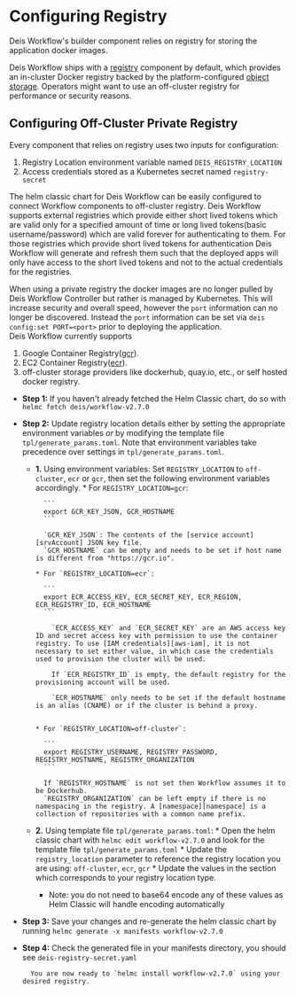 # Configuring Registry

Deis Workflow's builder component relies on registry for storing the application docker images.

Deis Workflow ships with a [registry][registry] component by default, which provides an in-cluster Docker registry backed by the platform-configured [object storage][storage]. Operators might want to use an off-cluster registry for performance or security reasons.

## Configuring Off-Cluster Private Registry

Every component that relies on registry uses two inputs for configuration:

1. Registry Location environment variable named `DEIS_REGISTRY_LOCATION`
2. Access credentials stored as a Kubernetes secret named `registry-secret`

The helm classic chart for Deis Workflow can be easily configured to connect Workflow components to off-cluster registry. Deis Workflow supports external registries which provide either short lived tokens which are valid only for a specified amount of time or long lived tokens(basic username/password) which are valid forever for authenticating to them. For those registries which provide short lived tokens for authentication Deis Workflow will generate and refresh them such that the deployed apps will only have access to the short lived tokens and not to the actual credentials for the registries.

When using a private registry the docker images are no longer pulled by Deis Workflow Controller but rather is managed by Kubernetes. This will increase security and overall speed, however the `port` information can no longer be discovered. Instead the `port` information can be set via `deis config:set PORT=<port>` prior to deploying the application.  
Deis Workflow currently supports
  1. Google Container Registry([gcr][gcr]).
  2. EC2 Container Registry([ecr][ecr]).
  3. off-cluster storage providers like dockerhub, quay.io, etc., or self hosted docker registry.

* **Step 1:** If you haven't already fetched the Helm Classic chart, do so with `helmc fetch deis/workflow-v2.7.0`
* **Step 2:** Update registry location details either by setting the appropriate environment variables _or_ by modifying the template file `tpl/generate_params.toml`. Note that environment variables take precedence over settings in `tpl/generate_params.toml`.
    * **1.** Using environment variables: Set `REGISTRY_LOCATION` to `off-cluster`, `ecr` or `gcr`, then set the following environment variables accordingly.
          * For `REGISTRY_LOCATION=gcr`:

            ```
            export GCR_KEY_JSON, GCR_HOSTNAME
            ```

            `GCR_KEY_JSON`: The contents of the [service account][srvAccount] JSON key file.  
            `GCR_HOSTNAME` can be empty and needs to be set if host name is different from "https://gcr.io".

          * For `REGISTRY_LOCATION=ecr`:

            ```
            export ECR_ACCESS_KEY, ECR_SECRET_KEY, ECR_REGION, ECR_REGISTRY_ID, ECR_HOSTNAME
            ```

              `ECR_ACCESS_KEY` and `ECR_SECRET_KEY` are an AWS access key ID and secret access key with permission to use the container registry. To use [IAM credentials][aws-iam], it is not necessary to set either value, in which case the credentials used to provision the cluster will be used.

              If `ECR_REGISTRY_ID` is empty, the default registry for the provisioning account will be used.

              `ECR_HOSTNAME` only needs to be set if the default hostname is an alias (CNAME) or if the cluster is behind a proxy.


          * For `REGISTRY_LOCATION=off-cluster`:

            ```
            export REGISTRY_USERNAME, REGISTRY_PASSWORD, REGISTRY_HOSTNAME, REGISTRY_ORGANIZATION
            ```

            If `REGISTRY_HOSTNAME` is not set then Workflow assumes it to be Dockerhub.  
            `REGISTRY_ORGANIZATION` can be left empty if there is no namespacing in the registry. A [namespace][namespace] is a collection of repositories with a common name prefix.

    * **2.** Using template file `tpl/generate_params.toml`:
          * Open the helm classic chart with `helmc edit workflow-v2.7.0` and look for the template file `tpl/generate_params.toml`
          * Update the `registry_location` parameter to reference the registry location you are using: `off-cluster`, `ecr`, `gcr`
          * Update the values in the section which corresponds to your registry location type.
      * Note: you do not need to base64 encode any of these values as Helm Classic will handle encoding automatically
* **Step 3:** Save your changes and re-generate the helm classic chart by running `helmc generate -x manifests workflow-v2.7.0`
* **Step 4:** Check the generated file in your manifests directory, you should see `deis-registry-secret.yaml`

        You are now ready to `helmc install workflow-v2.7.0` using your desired registry.

[registry]: ../understanding-workflow/components.md#registry
[storage]: configuring-object-storage
[ecr]: http://docs.aws.amazon.com/AmazonECR/latest/userguide/ECR_GetStarted.html
[gcr]: https://cloud.google.com/container-registry/
[srvAccount]: https://support.google.com/cloud/answer/6158849#serviceaccounts
[aws-iam]: https://aws.amazon.com/iam/
[namespace]: https://docs.docker.com/registry/spec/api/#/overview
